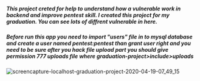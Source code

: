 
##### This project creted for help to understand how a vulnerable work in backend and improve pentest skill. I created this project for my graduation. You can see lots of diffrent vulnerable in here.

##### Before run this app you need to import "users" file in to mysql database and create a user named pentest:pentest than grant user right and you need to be sure after you hack file upload part you should give permission 777 uploads file where graduation-project>include>uploads

![screencapture-localhost-graduation-project-2020-04-19-07_49_15](https://user-images.githubusercontent.com/26081033/79687094-d737c500-8212-11ea-8f38-36e69faf0d9e.png)
